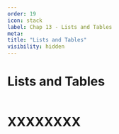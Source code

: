 ```yaml
---
order: 19
icon: stack
label: Chap 13 - Lists and Tables
meta:
title: "Lists and Tables"
visibility: hidden
---
```

# Lists and Tables

![]()

# XXXXXXXX

